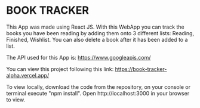 # BOOK TRACKER

This App was made using React JS. With this WebApp you can track the books you have been reading by adding them onto 3 different lists: Reading, Finished, Wishlist. You can also delete a book after it has been added to a list.

The API used for this App is: https://www.googleapis.com/

You can view this project following this link: https://book-tracker-alpha.vercel.app/

To view locally, download the code from the repository, on your console or terminal execute "npm install". Open http://localhost:3000 in your browser to view.



